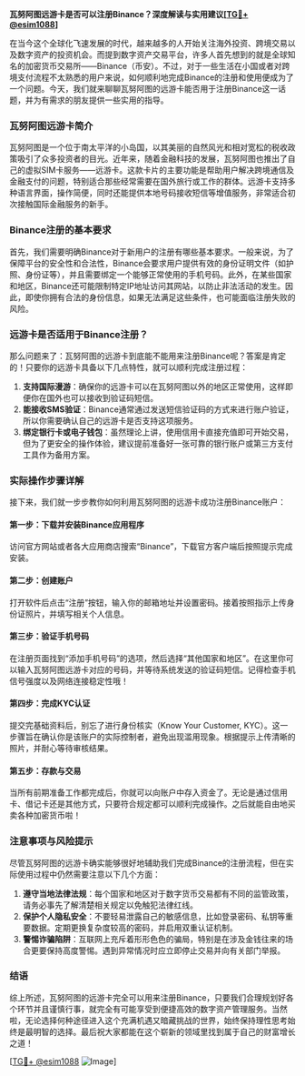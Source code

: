 **瓦努阿图远游卡是否可以注册Binance？深度解读与实用建议[[TG💪+ @esim1088](https://t.me/s/esim1088)]**

在当今这个全球化飞速发展的时代，越来越多的人开始关注海外投资、跨境交易以及数字资产的投资机会。而提到数字资产交易平台，许多人首先想到的就是全球知名的加密货币交易所——Binance（币安）。不过，对于一些生活在小国或者对跨境支付流程不太熟悉的用户来说，如何顺利地完成Binance的注册和使用便成为了一个问题。今天，我们就来聊聊瓦努阿图的远游卡能否用于注册Binance这一话题，并为有需求的朋友提供一些实用的指导。

### 瓦努阿图远游卡简介

瓦努阿图是一个位于南太平洋的小岛国，以其美丽的自然风光和相对宽松的税收政策吸引了众多投资者的目光。近年来，随着金融科技的发展，瓦努阿图也推出了自己的虚拟SIM卡服务——远游卡。这款卡片的主要功能是帮助用户解决跨境通信及金融支付的问题，特别适合那些经常需要在国外旅行或工作的群体。远游卡支持多种语言界面，操作简便，同时还能提供本地号码接收短信等增值服务，非常适合初次接触国际金融服务的新手。

### Binance注册的基本要求

首先，我们需要明确Binance对于新用户的注册有哪些基本要求。一般来说，为了保障平台的安全性和合法性，Binance会要求用户提供有效的身份证明文件（如护照、身份证等），并且需要绑定一个能够正常使用的手机号码。此外，在某些国家和地区，Binance还可能限制特定IP地址访问其网站，以防止非法活动的发生。因此，即使你拥有合法的身份信息，如果无法满足这些条件，也可能面临注册失败的风险。

### 远游卡是否适用于Binance注册？

那么问题来了：瓦努阿图的远游卡到底能不能用来注册Binance呢？答案是肯定的！只要你的远游卡具备以下几点特性，就可以顺利完成注册过程：

1. **支持国际漫游**：确保你的远游卡可以在瓦努阿图以外的地区正常使用，这样即便你在国外也可以接收到验证码短信。
2. **能接收SMS验证**：Binance通常通过发送短信验证码的方式来进行账户验证，所以你需要确认自己的远游卡是否支持这项服务。
3. **绑定银行卡或电子钱包**：虽然理论上讲，使用信用卡直接充值即可开始交易，但为了更安全的操作体验，建议提前准备好一张可靠的银行账户或第三方支付工具作为备用方案。

### 实际操作步骤详解

接下来，我们就一步步教你如何利用瓦努阿图的远游卡成功注册Binance账户：

#### 第一步：下载并安装Binance应用程序
访问官方网站或者各大应用商店搜索“Binance”，下载官方客户端后按照提示完成安装。

#### 第二步：创建账户
打开软件后点击“注册”按钮，输入你的邮箱地址并设置密码。接着按照指示上传身份证照片，并填写相关个人信息。

#### 第三步：验证手机号码
在注册页面找到“添加手机号码”的选项，然后选择“其他国家和地区”。在这里你可以输入瓦努阿图远游卡对应的号码，并等待系统发送的验证码短信。记得检查手机信号强度以及网络连接稳定性哦！

#### 第四步：完成KYC认证
提交完基础资料后，别忘了进行身份核实（Know Your Customer, KYC）。这一步骤旨在确认你是该账户的实际控制者，避免出现滥用现象。根据提示上传清晰的照片，并耐心等待审核结果。

#### 第五步：存款与交易
当所有前期准备工作都完成后，你就可以向账户中存入资金了。无论是通过信用卡、借记卡还是其他方式，只要符合规定都可以顺利完成操作。之后就能自由地买卖各种加密货币啦！

### 注意事项与风险提示

尽管瓦努阿图的远游卡确实能够很好地辅助我们完成Binance的注册流程，但在实际使用过程中仍然需要注意以下几个方面：

1. **遵守当地法律法规**：每个国家和地区对于数字货币交易都有不同的监管政策，请务必事先了解清楚相关规定以免触犯法律红线。
2. **保护个人隐私安全**：不要轻易泄露自己的敏感信息，比如登录密码、私钥等重要数据。定期更换复杂度较高的密码，并启用双重认证机制。
3. **警惕诈骗陷阱**：互联网上充斥着形形色色的骗局，特别是在涉及金钱往来的场合更要保持高度警惕。遇到异常情况时应立即停止交易并向有关部门举报。

### 结语

综上所述，瓦努阿图的远游卡完全可以用来注册Binance，只要我们合理规划好各个环节并且谨慎行事，就完全有可能享受到便捷高效的数字资产管理服务。当然啦，无论选择何种途径进入这个充满机遇又暗藏挑战的世界，始终保持理性思考始终是最明智的选择。最后祝大家都能在这个崭新的领域里找到属于自己的财富增长之道！

[[TG💪+ @esim1088](https://t.me/s/esim1088) ![Image](https://i.postimg.cc/4NQfJmqS/Snipaste-2025-05-13-00-14-12.png)]